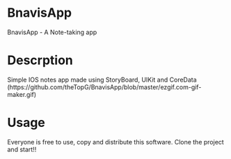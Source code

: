 # BnavisApp
BnavisApp - A Note-taking app

<h1>Descrption</h1>
Simple IOS notes app made using StoryBoard, UIKit and CoreData
(https://github.com/theTopG/BnavisApp/blob/master/ezgif.com-gif-maker.gif)


<h1>Usage</h1>
Everyone is free to use, copy and distribute this software. Clone the project and start!!
